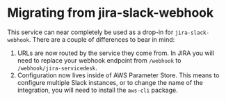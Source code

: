 # Migrating from jira-slack-webhook

This service can near completely be used as a drop-in for `jira-slack-webhook`.  There are a couple of differences to bear in mind:

1. URLs are now routed by the service they come from.  In JIRA you will need to replace your webhook endpoint from `/webhook` to `/webhook/jira-servicedesk`.
2. Configuration now lives inside of AWS Parameter Store.  This means to configure multiple Slack instances, or to change the name of the integration, you will need to install the `aws-cli` package.